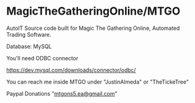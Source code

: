 # MagicTheGatheringOnline/MTGO
AutoIT Source code built for Magic The Gathering Online, Automated Trading Software.


Database: MySQL

You'll need ODBC connector

https://dev.mysql.com/downloads/connector/odbc/


You can reach me inside MTGO under "JustinAlmeda" or "TheTickeTree"


Paypal Donations "mtgons5.ea@gmail.com"
